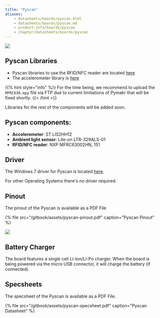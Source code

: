 ```yaml
---
title: "Pyscan"
aliases:
    - datasheets/boards/pyscan.html
    - datasheets/boards/pyscan.md
    - product-info/boards/pyscan
    - chapter/datasheets/boards/pyscan
---
```

![](/gitbook/assets/pyscan-new%20%281%29.png)

## Pyscan Libraries

* Pyscan libraries to use the RFID/NFC reader are located [here](https://github.com/pycom/pycom-libraries/tree/master/pyscan)
* The accelerometer library is [here](https://github.com/pycom/pycom-libraries/blob/master/pytrack/lib/LIS2HH12.py)

{{% hint style="info" %}}
For the time being, we recommend to upload the `MFRC630.mpy` file via FTP due to current limitations of Pymakr that will be fixed shortly.
{{< /hint >}}

Libraries for the rest of the components will be added soon.

## Pyscan components:

* **Accelerometer**: ST LIS2HH12
* **Ambient light sensor**: Lite-on LTR-329ALS-01
* **RFID/NFC reader**: NXP MFRC63002HN, 151

## Driver

The Windows 7 driver for Pyscan is located [here](/../pytrackpysense/installation/firmware).

For other Operating Systems there's no driver required.

## Pinout

The pinout of the Pyscan is available as a PDF File

{% file src="/gitbook/assets/pyscan-pinout.pdf" caption="Pyscan Pinout" %}

![](/gitbook/assets/pyscan-pinout-1.png)

## Battery Charger

The board features a single cell Li-Ion/Li-Po charger. When the board is being powered via the micro USB connector, it will charge the battery (if connected).

## Specsheets

The specsheet of the Pyscan is available as a PDF File.

{% file src="/gitbook/assets/pyscan-specsheet.pdf" caption="Pyscan Datasheet" %}

